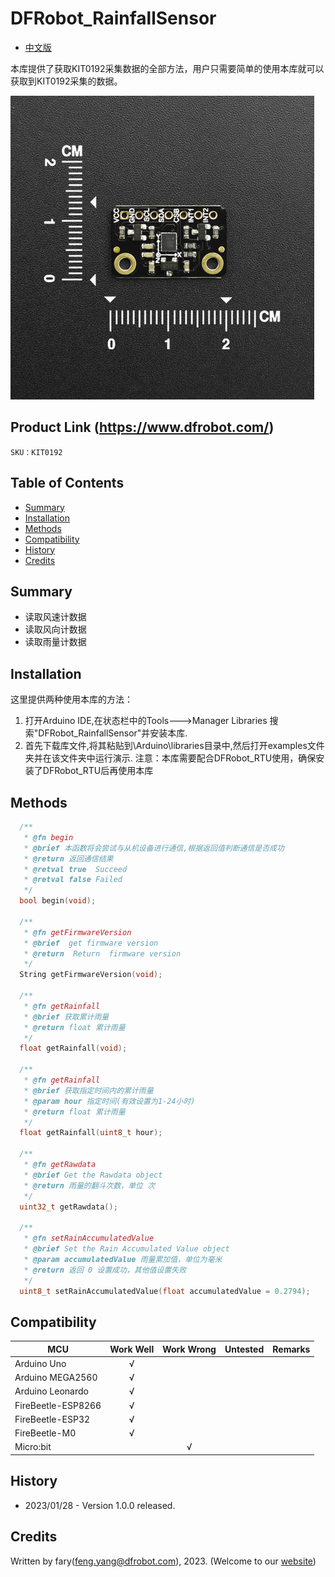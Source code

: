 # DFRobot_RainfallSensor
* [中文版](./README_CN.md)

本库提供了获取KIT0192采集数据的全部方法，用户只需要简单的使用本库就可以获取到KIT0192采集的数据。

![产品实物图](./resources/images/KIT0192.png)


## Product Link (https://www.dfrobot.com/)
    SKU：KIT0192


## Table of Contents

* [Summary](#summary)
* [Installation](#installation)
* [Methods](#methods)
* [Compatibility](#compatibility)
* [History](#history)
* [Credits](#credits)


## Summary
* 读取风速计数据
* 读取风向计数据
* 读取雨量计数据


## Installation

这里提供两种使用本库的方法：
1. 打开Arduino IDE,在状态栏中的Tools--->Manager Libraries 搜索"DFRobot_RainfallSensor"并安装本库.
2. 首先下载库文件,将其粘贴到\Arduino\libraries目录中,然后打开examples文件夹并在该文件夹中运行演示.
注意：本库需要配合DFRobot_RTU使用，确保安装了DFRobot_RTU后再使用本库


## Methods

```C++
  /**
   * @fn begin
   * @brief 本函数将会尝试与从机设备进行通信,根据返回值判断通信是否成功
   * @return 返回通信结果
   * @retval true  Succeed
   * @retval false Failed
   */
  bool begin(void);

  /**
   * @fn getFirmwareVersion
   * @brief  get firmware version
   * @return  Return  firmware version
   */
  String getFirmwareVersion(void);

  /**
   * @fn getRainfall
   * @brief 获取累计雨量
   * @return float 累计雨量
   */
  float getRainfall(void);

  /**
   * @fn getRainfall
   * @brief 获取指定时间内的累计雨量
   * @param hour 指定时间(有效设置为1-24小时)
   * @return float 累计雨量
   */
  float getRainfall(uint8_t hour);

  /**
   * @fn getRawdata
   * @brief Get the Rawdata object
   * @return 雨量的翻斗次数，单位 次
   */
  uint32_t getRawdata();

  /**
   * @fn setRainAccumulatedValue
   * @brief Set the Rain Accumulated Value object
   * @param accumulatedValue 雨量累加值，单位为毫米
   * @return 返回 0 设置成功，其他值设置失败 
   */
  uint8_t setRainAccumulatedValue(float accumulatedValue = 0.2794);
```


## Compatibility

MCU                | Work Well    | Work Wrong   | Untested    | Remarks
------------------ | :----------: | :----------: | :---------: | :----:
Arduino Uno        |      √       |              |             |
Arduino MEGA2560   |      √       |              |             |
Arduino Leonardo   |      √       |              |             |
FireBeetle-ESP8266 |      √       |              |             |
FireBeetle-ESP32   |      √       |              |             |
FireBeetle-M0      |      √       |              |             |
Micro:bit          |              |       √      |             |


## History

- 2023/01/28 - Version 1.0.0 released.

## Credits

Written by fary(feng.yang@dfrobot.com), 2023. (Welcome to our [website](https://www.dfrobot.com/))

